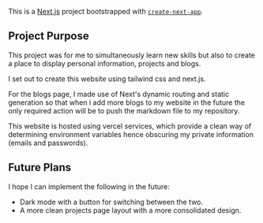 This is a [Next.js](https://nextjs.org/) project bootstrapped with [`create-next-app`](https://github.com/vercel/next.js/tree/canary/packages/create-next-app).

## Project Purpose

This project was for me to simultaneously learn new skills but also to create a place to display personal
information, projects and blogs.

I set out to create this website using tailwind css and next.js.

For the blogs page, I made use of Next's dynamic routing and static generation so that when i add more blogs
to my website in the future the only required action will be to push the markdown file to my repository.

This website is hosted using vercel services, which provide a clean way of determining environment variables
hence obscuring my private information (emails and passwords).

## Future Plans

I hope I can implement the following in the future:

* Dark mode with a button for switching between the two.
* A more clean projects page layout with a more consolidated design.